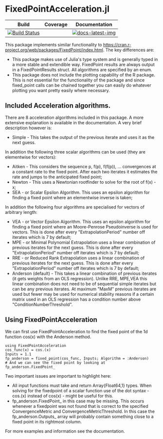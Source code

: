 # FixedPointAcceleration.jl

| Build | Coverage | Documentation |
|-------|----------|---------------|
| [![Build Status](https://travis-ci.com/s-baumann/FixedPointAcceleration.jl.svg?branch=master)](https://travis-ci.org/s-baumann/FixedPointAcceleration.jl) |  | [![docs-latest-img](https://img.shields.io/badge/docs-latest-blue.svg)](https://s-baumann.github.io/FixedPointAcceleration.jl/dev/index.html) |

This package implements similar functionality to https://cran.r-project.org/web/packages/FixedPoint/index.html. The key differences are:
* This package makes use of Julia's type system and is generally typed in a more stable and extendible way. FixedPoint results are always output in a FixedPointResults struct. All algorithms are specified by an enum.
* This package does not include the plotting capability of the R package. This is not essential for the functionality of the package and since fixed_point calls can be chained together you can easily do whatever plotting you want pretty easily where necessary.

## Included Acceleration algorithms.

There are 8 acceleration algorithms included in this package. A more extensive explanation is available in the documentation. A very brief description however is:
* Simple - This takes the output of the previous iterate and uses it as the next guess.

In addition the following three scalar algorithms can be used (they are elementwise for vectors):
* Aitken - This considers the sequence p, f(p), f(f(p)), ... convergences at a constant rate to the fixed point. After each two iterates it estimates the rate and jumps to the anticipated fixed point;
* Newton - This uses a Newtonian rootfinder to solve for the root of f(x) - x;
* SEA - or Scalar Epsilon Algorithm. This uses an epsilon algorithm for finding a fixed point where an elementwise inverse is taken;

In addition the following four algorithms are specialised for vectors of arbitrary length:
* VEA - or Vector Epsilon Algorithm. This uses an epsilon algorithm for finding a fixed point where an Moore-Penrose Pseudoinverse is used for vectors. This is done after every "ExtrapolationPeriod" number off iterates which is 7 by default;
* MPE - or Minimal Polynomial Extrapolation uses a linear combination of previous iterates for the next guess. This is done after every "ExtrapolationPeriod" number off iterates which is 7 by default;
* RRE - or Reduced Rank Extrapolation uses a linear combination of previous iterates for the next guess. This is done after every "ExtrapolationPeriod" number off iterates which is 7 by default;
* Anderson (default) - This takes a linear combination of previous iterates (it gets weights from an OLS regression). Unlike RRE, MPE,VEA this linear combination does not need to be of sequential simple iterates but can be any previous iterates. At maximum "MaxM" previous iterates are used but fewer may be used for numerical stability reasons if a certain matrix used in an OLS regression has a condition number above "ConditionNumberThreshold".


## Using FixedPointAcceleration

We can first use FixedPointAcceleration to find the fixed point of the 1d function cos(x) with the Anderson method.
```
using FixedPointAcceleration
cos_func(x) = cos.(x)
Inputs = 1.1
fp_anderson = fixed_point(cos_func, Inputs; Algorithm = :Anderson)
# And we can see the fixed point by looking at
fp_anderson.FixedPoint_
```
Two important issues are important to highlight here:
* All input functions must take and return Array{Float64,1} types. When solving for the fixedpoint of a scalar function use of the dot syntax - cos.(x) instead of cos(x) - might be useful for this.
* fp_anderson.FixedPoint_  in this case may be missing. This occurs whenever a fixedpoint was not found that is correct to the specified ConvergenceMetric and ConvergenceMetricThreshold. In this case the fp_anderson.Outputs_ array will probably contain something close to a fixed point in its rightmost column.

For more examples and information see the documentation.

